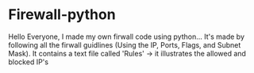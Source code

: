 # Firewall-python
Hello Everyone, I made my own firwall code using python...
It's made by following all the firwall guidlines (Using the IP, Ports, Flags, and Subnet Mask). 
It contains a text file called 'Rules' -> it illustrates the allowed and blocked IP's
